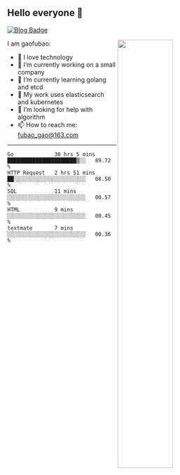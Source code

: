## Hello everyone 👋

[![Blog Badge](https://img.shields.io/badge/blog-60k+%20pageview-brightgreen)](https://www.jianshu.com/u/d777ec56a358)

<img align="right" width="50%" src="https://github-readme-stats.vercel.app/api?username=gaofubao&theme=onedark">

I am gaofubao:

- 🔭 I love technology
- 🌱 I’m currently working on a small company
- 👯 I’m currently learning golang and etcd
- 💬 My work uses elasticsearch and kubernetes
- 🤔 I’m looking for help with algorithm
- 📫 How to reach me: fubao_gao@163.com

---


<!--START_SECTION:waka-->
```text
Go             30 hrs 5 mins   ██████████████████████▒░░   89.72 % 
HTTP Request   2 hrs 51 mins   ██░░░░░░░░░░░░░░░░░░░░░░░   08.50 % 
SQL            11 mins         ░░░░░░░░░░░░░░░░░░░░░░░░░   00.57 % 
HTML           9 mins          ░░░░░░░░░░░░░░░░░░░░░░░░░   00.45 % 
textmate       7 mins          ░░░░░░░░░░░░░░░░░░░░░░░░░   00.36 % 
```
<!--END_SECTION:waka-->
